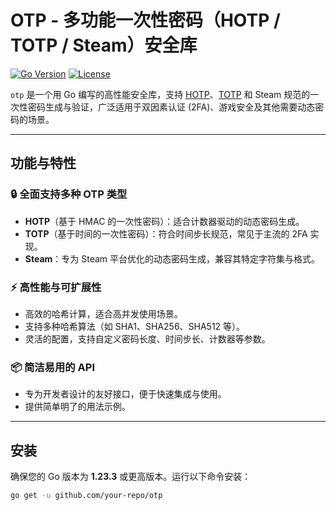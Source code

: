 # OTP - 多功能一次性密码（HOTP / TOTP / Steam）安全库

[![Go Version](https://img.shields.io/badge/Go-1.23.3-blue)](https://golang.org/)
[![License](https://img.shields.io/badge/license-MIT-green)](./LICENSE)

`otp` 是一个用 Go 编写的高性能安全库，支持 [HOTP](https://datatracker.ietf.org/doc/html/rfc4226)、[TOTP](https://datatracker.ietf.org/doc/html/rfc6238) 和 Steam 规范的一次性密码生成与验证，广泛适用于双因素认证 (2FA)、游戏安全及其他需要动态密码的场景。

---

## 功能与特性

### 🔒 **全面支持多种 OTP 类型**
- **HOTP**（基于 HMAC 的一次性密码）：适合计数器驱动的动态密码生成。
- **TOTP**（基于时间的一次性密码）：符合时间步长规范，常见于主流的 2FA 实现。
- **Steam**：专为 Steam 平台优化的动态密码生成，兼容其特定字符集与格式。

### ⚡ **高性能与可扩展性**
- 高效的哈希计算，适合高并发使用场景。
- 支持多种哈希算法（如 SHA1、SHA256、SHA512 等）。
- 灵活的配置，支持自定义密码长度、时间步长、计数器等参数。

### 📦 **简洁易用的 API**
- 专为开发者设计的友好接口，便于快速集成与使用。
- 提供简单明了的用法示例。

---

## 安装

确保您的 Go 版本为 **1.23.3** 或更高版本。运行以下命令安装：

```bash
go get -u github.com/your-repo/otp